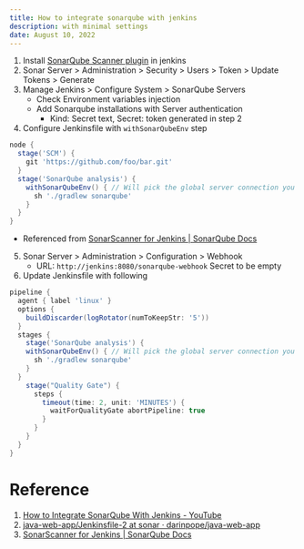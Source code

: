 ```yaml
---
title: How to integrate sonarqube with jenkins
description: with minimal settings
date: August 10, 2022
---
```


1. Install [SonarQube Scanner plugin](https://plugins.jenkins.io/sonar/) in jenkins
2. Sonar Server > Administration > Security > Users > Token > Update Tokens > Generate
3. Manage Jenkins > Configure System > SonarQube Servers
	- Check Environment variables injection
	- Add Sonarqube installations with Server authentication 
		- Kind: Secret text, Secret: token generated in step 2
4. Configure Jenkinsfile with `withSonarQubeEnv` step

``` groovy
node {
  stage('SCM') {
    git 'https://github.com/foo/bar.git'
  }
  stage('SonarQube analysis') {
    withSonarQubeEnv() { // Will pick the global server connection you have configured
      sh './gradlew sonarqube'
    }
  }
}
```
- Referenced from [SonarScanner for Jenkins | SonarQube Docs](https://docs.sonarqube.org/latest/analysis/scan/sonarscanner-for-jenkins/)

5. Sonar Server > Administration > Configuration > Webhook 
	- URL: `http://jenkins:8080/sonarqube-webhook` Secret to be empty
6. Update Jenkinsfile with following

```groovy
pipeline {
  agent { label 'linux' }
  options {
    buildDiscarder(logRotator(numToKeepStr: '5'))
  }
  stages {
    stage('SonarQube analysis') {
    withSonarQubeEnv() { // Will pick the global server connection you have configured
      sh './gradlew sonarqube'
    }
  }
    stage("Quality Gate") {
      steps {
        timeout(time: 2, unit: 'MINUTES') {
          waitForQualityGate abortPipeline: true
        }
      }
    }
  }
}
```


# Reference
1. [How to Integrate SonarQube With Jenkins - YouTube](https://www.youtube.com/watch?v=KsTMy0920go)
2. [java-web-app/Jenkinsfile-2 at sonar · darinpope/java-web-app](https://github.com/darinpope/java-web-app/blob/sonar/Jenkinsfile-2)
3. [SonarScanner for Jenkins | SonarQube Docs](https://docs.sonarqube.org/latest/analysis/scan/sonarscanner-for-jenkins/)